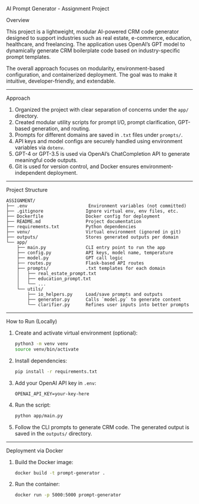 AI Prompt Generator - Assignment Project

 Overview

This project is a lightweight, modular AI-powered CRM code generator designed to support industries such as real estate, e-commerce, education, healthcare, and freelancing. The application uses OpenAI’s GPT model to dynamically generate CRM boilerplate code based on industry-specific prompt templates.

The overall approach focuses on modularity, environment-based configuration, and containerized deployment. The goal was to make it intuitive, developer-friendly, and extendable.

---

 Approach

1. Organized the project with clear separation of concerns under the `app/` directory.
2. Created modular utility scripts for prompt I/O, prompt clarification, GPT-based generation, and routing.
3. Prompts for different domains are saved in `.txt` files under `prompts/`.
4. API keys and model configs are securely handled using environment variables via `dotenv`.
5. GPT-4 or GPT-3.5 is used via OpenAI’s ChatCompletion API to generate meaningful code outputs.
6. Git is used for version control, and Docker ensures environment-independent deployment.

---

 Project Structure

```
ASSIGNMENT/
├── .env                       Environment variables (not committed)
├── .gitignore                Ignore virtual env, env files, etc.
├── Dockerfile                Docker config for deployment
├── README.md                 Project documentation
├── requirements.txt          Python dependencies
├── venv/                     Virtual environment (ignored in git)
├── outputs/                  Stores generated outputs per domain
└── app/
    ├── main.py               CLI entry point to run the app
    ├── config.py             API keys, model name, temperature
    ├── model.py              GPT call logic
    ├── routes.py             Flask-based API routes
    ├── prompts/              .txt templates for each domain
    │   ├── real_estate_prompt.txt
    │   ├── education_prompt.txt
    │   └── ...
    └── utils/
        ├── io_helpers.py     Load/save prompts and outputs
        ├── generator.py      Calls `model.py` to generate content
        └── clarifier.py      Refines user inputs into better prompts
```

---

 How to Run (Locally)

1. Create and activate virtual environment (optional):

   ```bash
   python3 -m venv venv
   source venv/bin/activate
   ```

2. Install dependencies:

   ```bash
   pip install -r requirements.txt
   ```

3. Add your OpenAI API key in `.env`:

   ```
   OPENAI_API_KEY=your-key-here
   ```

4. Run the script:

   ```bash
   python app/main.py
   ```

5. Follow the CLI prompts to generate CRM code.
   The generated output is saved in the `outputs/` directory.

---

 Deployment via Docker

1. Build the Docker image:

   ```bash
   docker build -t prompt-generator .
   ```

2. Run the container:

   ```bash
   docker run -p 5000:5000 prompt-generator
   ```

